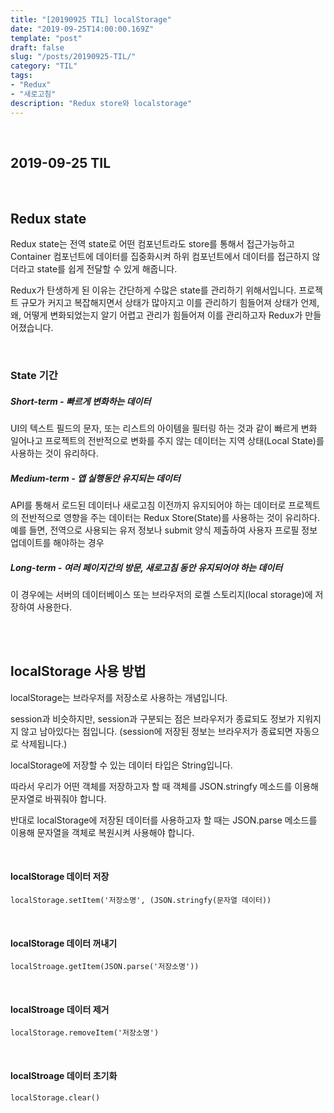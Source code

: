 ```yaml
---
title: "[20190925 TIL] localStorage"
date: "2019-09-25T14:00:00.169Z"
template: "post"
draft: false
slug: "/posts/20190925-TIL/"
category: "TIL"
tags:
- "Redux"
- "새로고침"
description: "Redux store와 localstorage"
---
```


<br>

## 2019-09-25 TIL

<br>

## Redux state

Redux state는 전역 state로 어떤 컴포넌트라도 store를 통해서 접근가능하고 Container 컴포넌트에 데이터를 집중화시켜 하위 컴포넌트에서 데이터를 접근하지 않더라고 state를 쉽게 전달할 수 있게 해줍니다.

Redux가 탄생하게 된 이유는 간단하게 수많은 state를 관리하기 위해서입니다.
프로젝트 규모가 커지고 복잡해지면서 상태가 많아지고 이를 관리하기 힘들어져 상태가 언제, 왜, 어떻게 변화되었는지 알기 어렵고 관리가 힘들어져 이를 관리하고자 Redux가 만들어졌습니다.

<br>

### State 기간

##### Short-term - 빠르게 변화하는 데이터

 UI의 텍스트 필드의 문자, 또는 리스트의 아이템을 필터링 하는 것과 같이 빠르게 변화 일어나고 프로젝트의 전반적으로 변화를 주지 않는 데이터는 지역 상태(Local State)를 사용하는 것이 유리하다.

##### Medium-term - 앱 실행동안 유지되는 데이터

API를 통해서 로드된 데이터나 새로고침 이전까지 유지되어야 하는 데이터로 프로젝트의 전반적으로 영향을 주는 데이터는 Redux Store(State)를 사용하는 것이 유리하다.
예를 들면, 전역으로 사용되는 유저 정보나 submit 양식 제출하여 사용자 프로필 정보 업데이트를 해야하는 경우

##### Long-term - 여러 페이지간의 방문, 새로고침 동안 유지되어야 하는 데이터

이 경우에는 서버의 데이터베이스 또는 브라우저의 로켈 스토리지(local storage)에 저장하여 사용한다.

<br>
<br>

## localStorage 사용 방법

localStorage는 브라우저를 저장소로 사용하는 개념입니다.

session과 비슷하지만, session과 구분되는 점은 브라우저가 종료되도 정보가 지워지지 않고 남아있다는 점입니다.
(session에 저장된 정보는 브라우저가 종료되면 자동으로 삭제됩니다.)

localStorage에 저장할 수 있는 데이터 타입은 String입니다.

따라서 우리가 어떤 객체를 저장하고자 할 때 객체를 JSON.stringfy 메소드를 이용해 문자열로 바꿔줘야 합니다.

반대로 localStorage에 저장된 데이터를 사용하고자 할 때는 JSON.parse 메소드를 이용해 문자열을 객체로 복원시켜 사용해야 합니다.

<br>

#### localStorage 데이터 저장

`localStorage.setItem('저장소명', (JSON.stringfy(문자열 데이터))`

<br>

#### localStorage 데이터 꺼내기

`localStroage.getItem(JSON.parse('저장소명'))`

<br>

#### localStroage 데이터 제거

`localStorage.removeItem('저장소명')`

<br>

#### localStroage 데이터 초기화

`localStorage.clear()`
